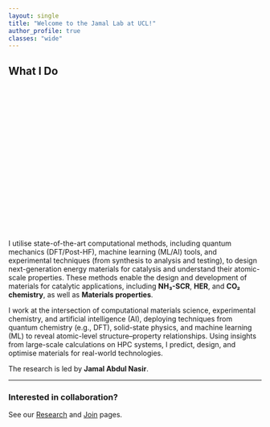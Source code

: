 ```yaml
---
layout: single
title: "Welcome to the Jamal Lab at UCL!"
author_profile: true
classes: "wide"
---
```


## What I Do
<!-- Simple hero banner that does not depend on theme header logic -->
<div style="position:relative;height:280px;border-radius:12px;overflow:hidden;margin-bottom:1.5rem;">
  <div style="position:absolute;inset:0;background:url('/images/experiment_theory.jpg') center/cover no-repeat;filter:brightness(0.85);"></div>
  <div style="position:relative;z-index:1;display:flex;height:100%;align-items:center;justify-content:center;">
    <h1 style="color:white;text-shadow:0 2px 12px rgba(0,0,0,.35);font-size:clamp(24px,4vw,40px);margin:0;padding:0 1rem;text-align:center;">
    </h1>
  </div>
</div>

I utilise state-of-the-art computational methods, including quantum mechanics (DFT/Post-HF), machine learning (ML/AI) tools, and experimental techniques (from synthesis to analysis and testing), to design next-generation energy materials for catalysis and understand their atomic-scale properties. These methods enable the design and development of materials for catalytic applications, including **NH₃-SCR**, **HER**, and **CO₂ chemistry**, as well as **Materials properties**.

I work at the intersection of computational materials science, experimental chemistry, and artificial intelligence (AI), deploying techniques from quantum chemistry (e.g., DFT), solid-state physics, and machine learning (ML) to reveal atomic-level structure–property relationships. Using insights from large-scale calculations on HPC systems, I predict, design, and optimise materials for real-world technologies.


The research is led by **Jamal Abdul Nasir**.

---

### Interested in collaboration?
See our [Research](/research/) and [Join](/join/) pages.
